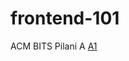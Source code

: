 # frontend-101
ACM BITS Pilani
A
[A1](https://github.com/eesha317/frontend-101/blob/master/A/A1.html)
